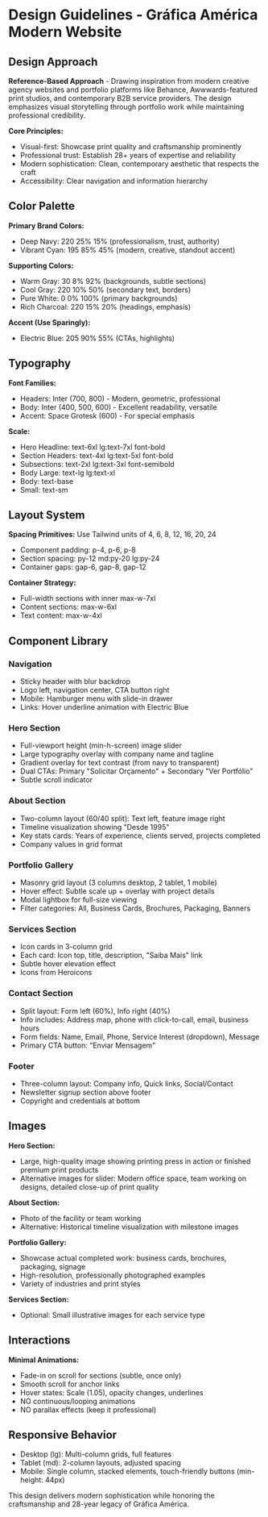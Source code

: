 # Design Guidelines - Gráfica América Modern Website

## Design Approach
**Reference-Based Approach** - Drawing inspiration from modern creative agency websites and portfolio platforms like Behance, Awwwards-featured print studios, and contemporary B2B service providers. The design emphasizes visual storytelling through portfolio work while maintaining professional credibility.

**Core Principles:**
- Visual-first: Showcase print quality and craftsmanship prominently
- Professional trust: Establish 28+ years of expertise and reliability
- Modern sophistication: Clean, contemporary aesthetic that respects the craft
- Accessibility: Clear navigation and information hierarchy

## Color Palette

**Primary Brand Colors:**
- Deep Navy: 220 25% 15% (professionalism, trust, authority)
- Vibrant Cyan: 195 85% 45% (modern, creative, standout accent)

**Supporting Colors:**
- Warm Gray: 30 8% 92% (backgrounds, subtle sections)
- Cool Gray: 220 10% 50% (secondary text, borders)
- Pure White: 0 0% 100% (primary backgrounds)
- Rich Charcoal: 220 15% 20% (headings, emphasis)

**Accent (Use Sparingly):**
- Electric Blue: 205 90% 55% (CTAs, highlights)

## Typography

**Font Families:**
- Headers: Inter (700, 800) - Modern, geometric, professional
- Body: Inter (400, 500, 600) - Excellent readability, versatile
- Accent: Space Grotesk (600) - For special emphasis

**Scale:**
- Hero Headline: text-6xl lg:text-7xl font-bold
- Section Headers: text-4xl lg:text-5xl font-bold
- Subsections: text-2xl lg:text-3xl font-semibold
- Body Large: text-lg lg:text-xl
- Body: text-base
- Small: text-sm

## Layout System

**Spacing Primitives:** Use Tailwind units of 4, 6, 8, 12, 16, 20, 24
- Component padding: p-4, p-6, p-8
- Section spacing: py-12 md:py-20 lg:py-24
- Container gaps: gap-6, gap-8, gap-12

**Container Strategy:**
- Full-width sections with inner max-w-7xl
- Content sections: max-w-6xl
- Text content: max-w-4xl

## Component Library

### Navigation
- Sticky header with blur backdrop
- Logo left, navigation center, CTA button right
- Mobile: Hamburger menu with slide-in drawer
- Links: Hover underline animation with Electric Blue

### Hero Section
- Full-viewport height (min-h-screen) image slider
- Large typography overlay with company name and tagline
- Gradient overlay for text contrast (from navy to transparent)
- Dual CTAs: Primary "Solicitar Orçamento" + Secondary "Ver Portfólio"
- Subtle scroll indicator

### About Section
- Two-column layout (60/40 split): Text left, feature image right
- Timeline visualization showing "Desde 1995"
- Key stats cards: Years of experience, clients served, projects completed
- Company values in grid format

### Portfolio Gallery
- Masonry grid layout (3 columns desktop, 2 tablet, 1 mobile)
- Hover effect: Subtle scale up + overlay with project details
- Modal lightbox for full-size viewing
- Filter categories: All, Business Cards, Brochures, Packaging, Banners

### Services Section
- Icon cards in 3-column grid
- Each card: Icon top, title, description, "Saiba Mais" link
- Subtle hover elevation effect
- Icons from Heroicons

### Contact Section
- Split layout: Form left (60%), Info right (40%)
- Info includes: Address map, phone with click-to-call, email, business hours
- Form fields: Name, Email, Phone, Service Interest (dropdown), Message
- Primary CTA button: "Enviar Mensagem"

### Footer
- Three-column layout: Company info, Quick links, Social/Contact
- Newsletter signup section above footer
- Copyright and credentials at bottom

## Images

**Hero Section:**
- Large, high-quality image showing printing press in action or finished premium print products
- Alternative images for slider: Modern office space, team working on designs, detailed close-up of print quality

**About Section:**
- Photo of the facility or team working
- Alternative: Historical timeline visualization with milestone images

**Portfolio Gallery:**
- Showcase actual completed work: business cards, brochures, packaging, signage
- High-resolution, professionally photographed examples
- Variety of industries and print styles

**Services Section:**
- Optional: Small illustrative images for each service type

## Interactions

**Minimal Animations:**
- Fade-in on scroll for sections (subtle, once only)
- Smooth scroll for anchor links
- Hover states: Scale (1.05), opacity changes, underlines
- NO continuous/looping animations
- NO parallax effects (keep it professional)

## Responsive Behavior

- Desktop (lg): Multi-column grids, full features
- Tablet (md): 2-column layouts, adjusted spacing
- Mobile: Single column, stacked elements, touch-friendly buttons (min-height: 44px)

This design delivers modern sophistication while honoring the craftsmanship and 28-year legacy of Gráfica América.